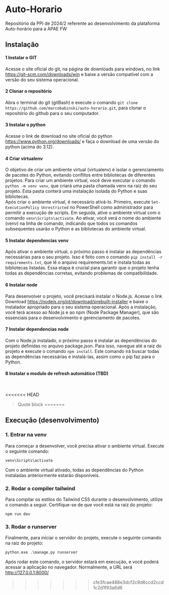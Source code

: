 # Auto-Horario
Repositório da PPI de 2024/2 referente ao desenvolvimento da plataforma Auto-horário para a APAE FW

## Instalação
#### 1 Instalar o GIT
Acesse o site oficial do git, na página de downloads para windows, no link  https://git-scm.com/downloads/win e baixe a versão compatível com a versão do seu sistema operacional. 
<br/>
#### 2 Clonar o repositório
Abra o terminal do git (gitBash) e execute o comando `git clone https://github.com/marcobabinski/auto-horario.git`, para clonar o repositório do github para o seu computador.
<br/>
#### 3 Instalar o python
Acesse o link de download no site oficial do python https://www.python.org/downloads/ e faça o download de uma versão do python (acima do 3.12).
<br/>
#### 4 Criar virtualenv
O objetivo de criar um ambiente virtual (virtualenv) é isolar o gerenciamento de pacotes do Python, evitando conflitos entre bibliotecas de diferentes projetos. Para criar um ambiente virtual, você deve executar o comando `python -m venv venv`, que criará uma pasta chamada venv na raiz do seu projeto. Esta pasta conterá uma instalação isolada do Python e suas bibliotecas.<br/>
    Após criar o ambiente virtual, é necessário ativá-lo. Primeiro, execute `Set-ExecutionPolicy Unrestricted` no PowerShell como administrador para permitir a execução de scripts. Em seguida, ative o ambiente virtual com o comando `venv\Scripts\activate`. Ao ativar, você verá o nome do ambiente (venv) na linha de comando, indicando que todos os comandos subsequentes usarão o Python e as bibliotecas do ambiente virtual.
<br/>
#### 5 Instalar dependencias venv
Após ativar o ambiente virtual, o próximo passo é instalar as dependências necessárias para o seu projeto. Isso é feito com o comando `pip install -r requirements.txt`, que lê o arquivo requirements.txt e instala todas as bibliotecas listadas. Essa etapa é crucial para garantir que o projeto tenha todas as dependências corretas, evitando problemas de compatibilidade.
<br/>
#### 6 Instalar node
Para desenvolver o projeto, você precisará instalar o Node.js. Acesse o link Download https://nodejs.org/pt/download/prebuilt-installer e baixe o instalador apropriado para o seu sistema operacional. Após a instalação, você terá acesso ao Node.js e ao npm (Node Package Manager), que são essenciais para o desenvolvimento e gerenciamento de pacotes.
<br/>
#### 7 Instalar dependencias node
Com o Node.js instalado, o próximo passo é instalar as dependências do projeto definidas no arquivo package.json. Para isso, navegue até a raiz do projeto e execute o comando `npm install`. Este comando irá buscar todas as dependências necessárias e instalá-las, assim como o pip faz para o Python.
<br/>
#### 8 Instalar o modulo de refresh automático (TBD)
<br/>

<<<<<<< HEAD
> Quote block
=======
## Execução (desenvolvimento)

### 1. Entrar na venv

Para começar a desenvolver, você precisa ativar o ambiente virtual. Execute o seguinte comando:

`venv\Scripts\activate`

Com o ambiente virtual ativado, todas as dependências do Python instaladas anteriormente estarão disponíveis.

### 2. Rodar o compiler tailwind
Para compilar os estilos do Tailwind CSS durante o desenvolvimento, utilize o comando a seguir. Certifique-se de que você está na raiz do projeto:

`npm run dev` 

### 3. Rodar o runserver
Finalmente, para iniciar o servidor do projeto, execute o seguinte comando na raiz do projeto:

`python.exe .\manage.py runserver`

Após rodar este comando, o servidor estará em execução, e você poderá acessar a aplicação no navegador. Normalmente, a URL será http://127.0.0.1:8000/
>>>>>>> cfe3fcae488e3dcf2c9d6ccd2ccd1c2d1f93a6d6
